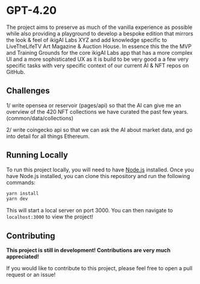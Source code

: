 # GPT-4.20

The project aims to preserve as much of the vanilla experience as possible while also providing a playground to develop a bespoke edition that mirrors the look & feel of ikigAI Labs XYZ and add knowledge specific to LiveTheLifeTV Art Magazine & Auction House. In essence this the the MVP and Training Grounds for the core ikigAI Labs app that has a more complex UI and a more sophisticated UX as it is build to be very good a a few very specific tasks with very specific context of our current AI & NFT repos on GitHub.

## Challenges

1/ write opensea or reservoir (pages/api) so that the AI can give me an overview of the 420 NFT collections we have curated the past few years. (common/data/collections)

2/ write coingecko api so that we can ask the AI about market data, and go into detail for all things Ethereum. 


## Running Locally
To run this project locally, you will need to have [Node.js](https://nodejs.org/en/) installed. Once you have Node.js installed, you can clone this repository and run the following commands:

```bash
yarn install
yarn dev
```

This will start a local server on port 3000. You can then navigate to `localhost:3000` to view the project!

## Contributing

**This project is still in development! Contributions are very much appreciated!**

If you would like to contribute to this project, please feel free to open a pull request or an issue!
